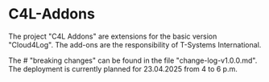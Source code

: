 # C4L-Addons
The project "C4L Addons" are extensions for the basic version "Cloud4Log". The add-ons are the responsibility of T-Systems International.

The # "breaking changes" can be found in the file "change-log-v1.0.0.md". The deployment is currently planned for 23.04.2025 from 4 to 6 p.m.
